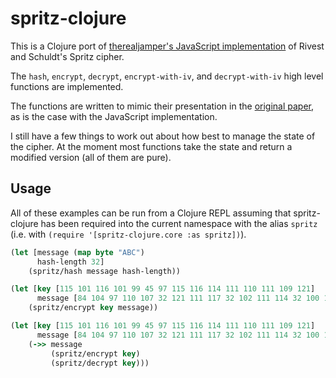 # spritz-clojure

This is a Clojure port of [therealjamper's JavaScript implementation](https://github.com/therealjampers/spritzjs) of Rivest and Schuldt's Spritz cipher.

The `hash`, `encrypt`, `decrypt`, `encrypt-with-iv`, and `decrypt-with-iv` high level functions are implemented.

The functions are written to mimic their presentation in the [original paper](http://people.csail.mit.edu/rivest/pubs/RS14.pdf), as is the case with the JavaScript implementation.

I still have a few things to work out about how best to manage the state of the cipher. At the moment most functions take the state and return a modified version (all of them are pure).

## Usage

All of these examples can be run from a Clojure REPL assuming that spritz-clojure has been required into the current namespace with the alias `spritz` (i.e. with `(require '[spritz-clojure.core :as spritz])`).

```clojure
(let [message (map byte "ABC")
      hash-length 32]
    (spritz/hash message hash-length))
```

```clojure
(let [key [115 101 116 101 99 45 97 115 116 114 111 110 111 109 121]
      message [84 104 97 110 107 32 121 111 117 32 102 111 114 32 100 101 99 111 100 105 110 103 32 116 104 105 115 32 112 108 97 105 110 116 101 120 116 32 97 116 32 108 101 97 115 116 44 32 73 32 104 111 112 101 32 121 111 117 32 119 105 108 108 32 116 114 121 32 115 112 114 105 116 122 106 115 33]]
    (spritz/encrypt key message))
```

```clojure
(let [key [115 101 116 101 99 45 97 115 116 114 111 110 111 109 121]
      message [84 104 97 110 107 32 121 111 117 32 102 111 114 32 100 101 99 111 100 105 110 103 32 116 104 105 115 32 112 108 97 105 110 116 101 120 116 32 97 116 32 108 101 97 115 116 44 32 73 32 104 111 112 101 32 121 111 117 32 119 105 108 108 32 116 114 121 32 115 112 114 105 116 122 106 115 33]]
    (->> message
         (spritz/encrypt key)
         (spritz/decrypt key)))
```
